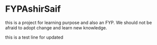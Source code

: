 # FYPAshirSaif
this is a project for learning purpose and also an FYP. 
We should not be afraid to adopt change and learn new knowledge.

this is a test line for updated
